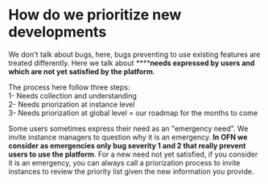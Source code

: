 # How do we prioritize new developments

We don't talk about bugs, here, bugs preventing to use existing features are treated differently. Here we talk about _****_**needs expressed by users and which are not yet satisfied by the platform**.

The process here follow three steps:  
1- Needs collection and understanding  
2- Needs priorization at instance level  
3- Needs priorization at global level = our roadmap for the months to come

Some users sometimes express their need as an "emergency need". We invite instance managers to question why it is an emergency. **In OFN we consider as emergencies only bug severity 1 and 2 that really prevent users to use the platform**. For a new need not yet satisfied, if you consider it is an emergency, you can always call a priorization process to invite instances to review the priority list given the new information you provide.

